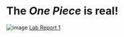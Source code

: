 # The *One Piece* is **real!** 
![image](https://static.wikia.nocookie.net/p__/images/3/30/381772_1.jpg/revision/latest?cb=20170424034120&path-prefix=protagonist)
[Lab Report 1](https://ant019.github.io/cse15l-lab-reports/lab-report-1-week-0.html)

